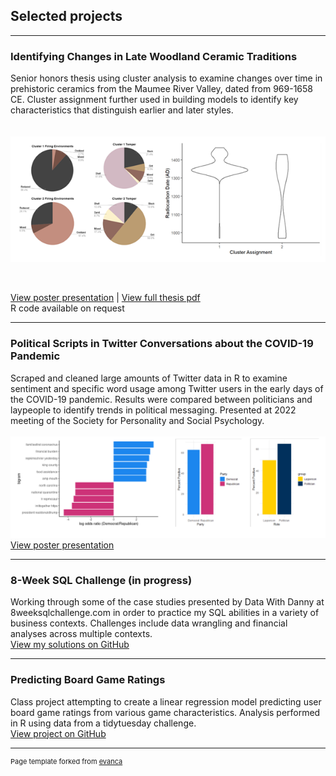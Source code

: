 ## Selected projects

---

### Identifying Changes in Late Woodland Ceramic Traditions 
Senior honors thesis using cluster analysis to examine changes over time in prehistoric ceramics from the Maumee River Valley, dated from 969-1658 CE. Cluster assignment further used in building models to identify key characteristics that distinguish earlier and later styles. <br>
<br>
<br>
<img src="images/thesis_graphs2.png?raw=true"/> 

<br>

[View poster presentation](/pdf/Honors-poster.pdf) | 
[View full thesis pdf](/pdf/Thesis.pdf) <br>
R code available on request

---
### Political Scripts in Twitter Conversations about the COVID-19 Pandemic
Scraped and cleaned large amounts of Twitter data in R to examine sentiment and specific word usage among Twitter users in the early days of the COVID-19 pandemic. Results were compared between politicians and laypeople to identify trends in political messaging. Presented at 2022 meeting of the Society for Personality and Social Psychology.
<br><br>
<img src="images/ps-images.png?raw=true"/>
<br>
[View poster presentation](/pdf/SPSP-Poster.pdf) <br>

---
### 8-Week SQL Challenge (in progress)
Working through some of the case studies presented by Data With Danny at 8weeksqlchallenge.com in order to practice my SQL abilities in a variety of business contexts. Challenges include data wrangling and financial analyses across multiple contexts. <br>
[View my solutions on GitHub](https://github.com/abigailrieck/abigailrieck.github.io/tree/master/project-files/8-week-sql-challenge)

---

### Predicting Board Game Ratings
Class project attempting to create a linear regression model predicting user board game ratings from various game characteristics. Analysis performed in R using data from a tidytuesday challenge. <br>
[View project on GitHub](https://github.com/abigailrieck/board-game-project)

---
<p style="font-size:11px">Page template forked from <a href="https://github.com/evanca/quick-portfolio">evanca</a></p>
<!-- Remove above link if you don't want to attibute -->
